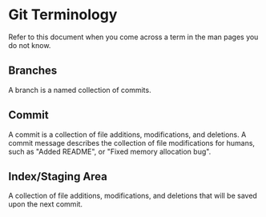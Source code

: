 Git Terminology
===============

Refer to this document when you come across a term in the man pages you do not
know.

Branches
--------

A branch is a named collection of commits. 

Commit
------

A commit is a collection of file additions, modifications, and deletions.  A
commit message describes the collection of file modifications for humans, such
as "Added README", or "Fixed memory allocation bug".

Index/Staging Area
------------------

A collection of file additions, modifications, and deletions that will be saved
upon the next commit. 
